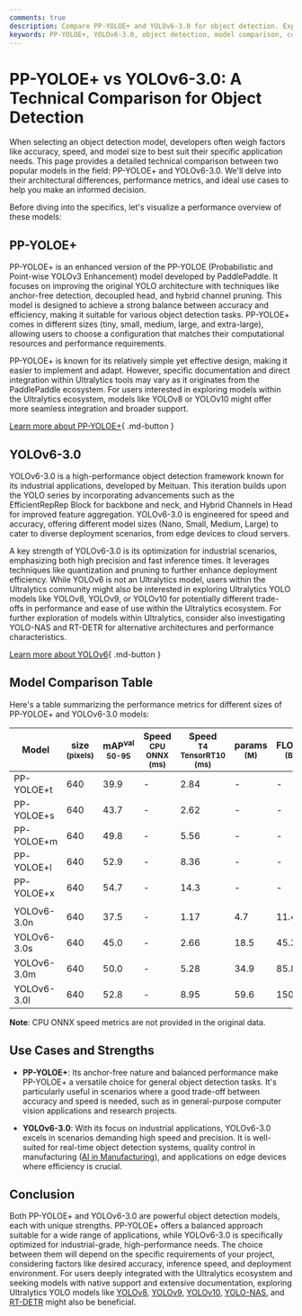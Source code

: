 ```yaml
---
comments: true
description: Compare PP-YOLOE+ and YOLOv6-3.0 for object detection. Explore architecture, performance, and use cases to select the ideal model for your needs.
keywords: PP-YOLOE+, YOLOv6-3.0, object detection, model comparison, computer vision, AI models, inference speed, accuracy, industrial applications
---
```


# PP-YOLOE+ vs YOLOv6-3.0: A Technical Comparison for Object Detection

When selecting an object detection model, developers often weigh factors like accuracy, speed, and model size to best suit their specific application needs. This page provides a detailed technical comparison between two popular models in the field: PP-YOLOE+ and YOLOv6-3.0. We'll delve into their architectural differences, performance metrics, and ideal use cases to help you make an informed decision.

Before diving into the specifics, let's visualize a performance overview of these models:

<script async src="https://cdn.jsdelivr.net/npm/chart.js@latest/dist/chart.min.js"></script>
<script defer src="../../javascript/benchmark.js"></script>

<canvas id="modelComparisonChart" width="1024" height="400" active-models='["PP-YOLOE+", "YOLOv6-3.0"]'></canvas>

## PP-YOLOE+

PP-YOLOE+ is an enhanced version of the PP-YOLOE (Probabilistic and Point-wise YOLOv3 Enhancement) model developed by PaddlePaddle. It focuses on improving the original YOLO architecture with techniques like anchor-free detection, decoupled head, and hybrid channel pruning. This model is designed to achieve a strong balance between accuracy and efficiency, making it suitable for various object detection tasks. PP-YOLOE+ comes in different sizes (tiny, small, medium, large, and extra-large), allowing users to choose a configuration that matches their computational resources and performance requirements.

PP-YOLOE+ is known for its relatively simple yet effective design, making it easier to implement and adapt. However, specific documentation and direct integration within Ultralytics tools may vary as it originates from the PaddlePaddle ecosystem. For users interested in exploring models within the Ultralytics ecosystem, models like YOLOv8 or YOLOv10 might offer more seamless integration and broader support.

[Learn more about PP-YOLOE+](https://github.com/PaddlePaddle/PaddleDetection/tree/develop/configs/ppyoloe){ .md-button }

## YOLOv6-3.0

YOLOv6-3.0 is a high-performance object detection framework known for its industrial applications, developed by Meituan. This iteration builds upon the YOLO series by incorporating advancements such as the EfficientRepRep Block for backbone and neck, and Hybrid Channels in Head for improved feature aggregation. YOLOv6-3.0 is engineered for speed and accuracy, offering different model sizes (Nano, Small, Medium, Large) to cater to diverse deployment scenarios, from edge devices to cloud servers.

A key strength of YOLOv6-3.0 is its optimization for industrial scenarios, emphasizing both high precision and fast inference times. It leverages techniques like quantization and pruning to further enhance deployment efficiency. While YOLOv6 is not an Ultralytics model, users within the Ultralytics community might also be interested in exploring Ultralytics YOLO models like YOLOv8, YOLOv9, or YOLOv10 for potentially different trade-offs in performance and ease of use within the Ultralytics ecosystem. For further exploration of models within Ultralytics, consider also investigating YOLO-NAS and RT-DETR for alternative architectures and performance characteristics.

[Learn more about YOLOv6](https://github.com/meituan/YOLOv6){ .md-button }

## Model Comparison Table

Here's a table summarizing the performance metrics for different sizes of PP-YOLOE+ and YOLOv6-3.0 models:

| Model       | size<br><sup>(pixels) | mAP<sup>val<br>50-95 | Speed<br><sup>CPU ONNX<br>(ms) | Speed<br><sup>T4 TensorRT10<br>(ms) | params<br><sup>(M) | FLOPs<br><sup>(B) |
| ----------- | --------------------- | -------------------- | ------------------------------ | ----------------------------------- | ------------------ | ----------------- |
| PP-YOLOE+t  | 640                   | 39.9                 | -                              | 2.84                                | -                  | -                 |
| PP-YOLOE+s  | 640                   | 43.7                 | -                              | 2.62                                | -                  | -                 |
| PP-YOLOE+m  | 640                   | 49.8                 | -                              | 5.56                                | -                  | -                 |
| PP-YOLOE+l  | 640                   | 52.9                 | -                              | 8.36                                | -                  | -                 |
| PP-YOLOE+x  | 640                   | 54.7                 | -                              | 14.3                                | -                  | -                 |
|             |                       |                      |                                |                                     |                    |                   |
| YOLOv6-3.0n | 640                   | 37.5                 | -                              | 1.17                                | 4.7                | 11.4              |
| YOLOv6-3.0s | 640                   | 45.0                 | -                              | 2.66                                | 18.5               | 45.3              |
| YOLOv6-3.0m | 640                   | 50.0                 | -                              | 5.28                                | 34.9               | 85.8              |
| YOLOv6-3.0l | 640                   | 52.8                 | -                              | 8.95                                | 59.6               | 150.7             |

**Note**: CPU ONNX speed metrics are not provided in the original data.

## Use Cases and Strengths

- **PP-YOLOE+**: Its anchor-free nature and balanced performance make PP-YOLOE+ a versatile choice for general object detection tasks. It's particularly useful in scenarios where a good trade-off between accuracy and speed is needed, such as in general-purpose computer vision applications and research projects.

- **YOLOv6-3.0**: With its focus on industrial applications, YOLOv6-3.0 excels in scenarios demanding high speed and precision. It is well-suited for real-time object detection systems, quality control in manufacturing ([AI in Manufacturing](https://www.ultralytics.com/solutions/ai-in-manufacturing)), and applications on edge devices where efficiency is crucial.

## Conclusion

Both PP-YOLOE+ and YOLOv6-3.0 are powerful object detection models, each with unique strengths. PP-YOLOE+ offers a balanced approach suitable for a wide range of applications, while YOLOv6-3.0 is specifically optimized for industrial-grade, high-performance needs. The choice between them will depend on the specific requirements of your project, considering factors like desired accuracy, inference speed, and deployment environment. For users deeply integrated with the Ultralytics ecosystem and seeking models with native support and extensive documentation, exploring Ultralytics YOLO models like [YOLOv8](https://www.ultralytics.com/yolo), [YOLOv9](https://docs.ultralytics.com/models/yolov9/), [YOLOv10](https://docs.ultralytics.com/models/yolov10/), [YOLO-NAS](https://docs.ultralytics.com/models/yolo-nas/), and [RT-DETR](https://docs.ultralytics.com/models/rtdetr/) might also be beneficial.
